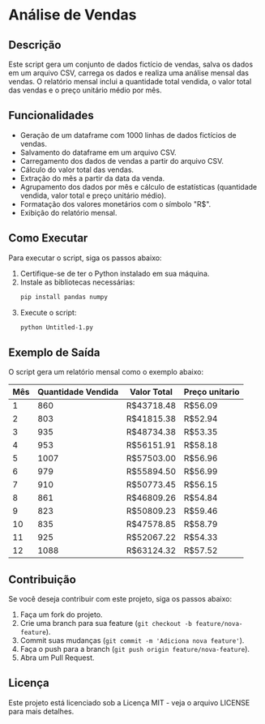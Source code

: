 # Análise de Vendas

## Descrição
Este script gera um conjunto de dados fictício de vendas, salva os dados em um arquivo CSV, carrega os dados e realiza uma análise mensal das vendas. O relatório mensal inclui a quantidade total vendida, o valor total das vendas e o preço unitário médio por mês.

## Funcionalidades
- Geração de um dataframe com 1000 linhas de dados fictícios de vendas.
- Salvamento do dataframe em um arquivo CSV.
- Carregamento dos dados de vendas a partir do arquivo CSV.
- Cálculo do valor total das vendas.
- Extração do mês a partir da data da venda.
- Agrupamento dos dados por mês e cálculo de estatísticas (quantidade vendida, valor total e preço unitário médio).
- Formatação dos valores monetários com o símbolo "R$".
- Exibição do relatório mensal.

## Como Executar
Para executar o script, siga os passos abaixo:

1. Certifique-se de ter o Python instalado em sua máquina.
2. Instale as bibliotecas necessárias:
    ```sh
    pip install pandas numpy
    ```
3. Execute o script:
    ```sh
    python Untitled-1.py
    ```

## Exemplo de Saída

O script gera um relatório mensal como o exemplo abaixo:

| Mês | Quantidade Vendida | Valor Total | Preço unitario |
|-----|---------------------|-------------|----------------|
| 1   | 860                 | R$43718.48  | R$56.09        |
| 2   | 803                 | R$41815.38  | R$52.94        |
| 3   | 935                 | R$48734.38  | R$53.35        |
| 4   | 953                 | R$56151.91  | R$58.18        |
| 5   | 1007                | R$57503.00  | R$56.96        |
| 6   | 979                 | R$55894.50  | R$56.99        |
| 7   | 910                 | R$50773.45  | R$56.15        |
| 8   | 861                 | R$46809.26  | R$54.84        |
| 9   | 823                 | R$50809.23  | R$59.46        |
| 10  | 835                 | R$47578.85  | R$58.79        |
| 11  | 925                 | R$52067.22  | R$54.33        |
| 12  | 1088                | R$63124.32  | R$57.52        |


## Contribuição
Se você deseja contribuir com este projeto, siga os passos abaixo:

1. Faça um fork do projeto.
2. Crie uma branch para sua feature (`git checkout -b feature/nova-feature`).
3. Commit suas mudanças (`git commit -m 'Adiciona nova feature'`).
4. Faça o push para a branch (`git push origin feature/nova-feature`).
5. Abra um Pull Request.

## Licença
Este projeto está licenciado sob a Licença MIT - veja o arquivo LICENSE para mais detalhes.


